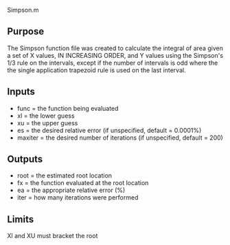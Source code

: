 Simpson.m
## Purpose
The Simpson function file was created to calculate the integral of area
given a set of X values, IN INCREASING ORDER, and Y values using the Simpson's 1/3 rule on the
intervals, except if the number of intervals is odd where the the single
application trapezoid rule is used on the last interval. 
## Inputs
* func = the function being evaluated
* xl = the lower guess
* xu = the upper guess
* es = the desired relative error (if unspecified, default = 0.0001%)
* maxiter = the desired number of iterations (if unspecified, default = 200)
## Outputs
* root = the estimated root location
* fx = the function evaluated at the root location
* ea = the appropriate relative error (%)
* iter = how many iterations were performed
## Limits
Xl and XU must bracket the root
